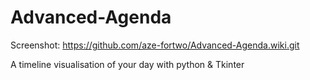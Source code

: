 # Advanced-Agenda
Screenshot:
https://github.com/aze-fortwo/Advanced-Agenda.wiki.git

A timeline visualisation of your day with python & Tkinter
